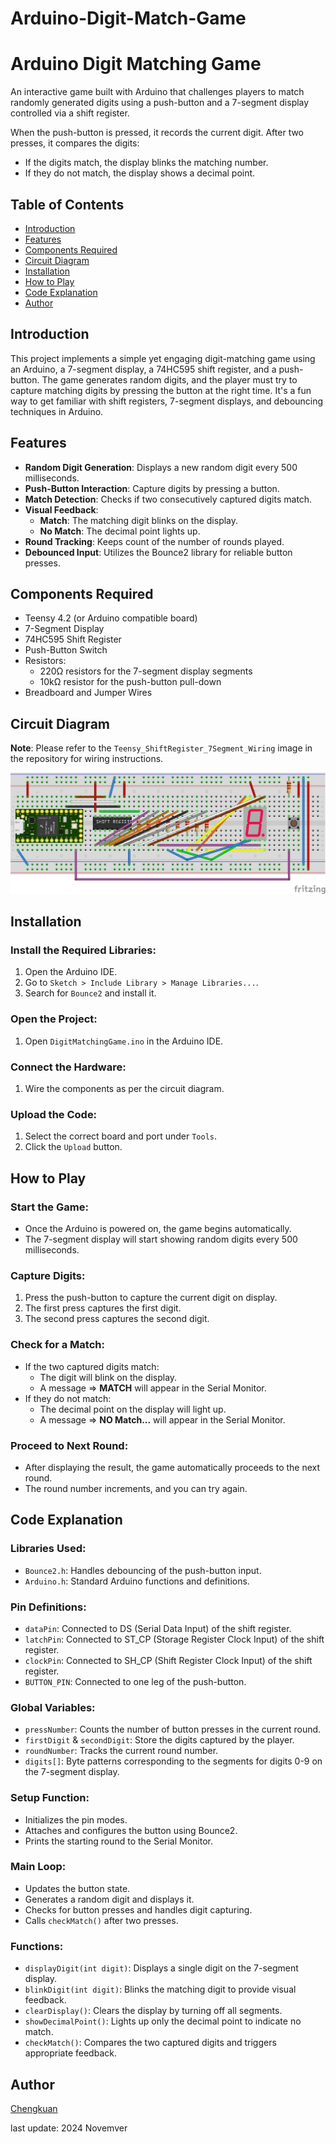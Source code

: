 # Arduino-Digit-Match-Game
# Arduino Digit Matching Game

An interactive game built with Arduino that challenges players to match randomly generated digits using a push-button and a 7-segment display controlled via a shift register.    

 When the push-button is pressed, it records the current digit. After two presses, it compares the digits:
 
- If the digits match, the display blinks the matching number.
- If they do not match, the display shows a decimal point.

## Table of Contents
- [Introduction](#introduction)
- [Features](#features)
- [Components Required](#components-required)
- [Circuit Diagram](#circuit-diagram)
- [Installation](#installation)
- [How to Play](#how-to-play)
- [Code Explanation](#code-explanation)
- [Author](#Author)


## Introduction
This project implements a simple yet engaging digit-matching game using an Arduino, a 7-segment display, a 74HC595 shift register, and a push-button. The game generates random digits, and the player must try to capture matching digits by pressing the button at the right time. It's a fun way to get familiar with shift registers, 7-segment displays, and debouncing techniques in Arduino.

## Features
- **Random Digit Generation**: Displays a new random digit every 500 milliseconds.
- **Push-Button Interaction**: Capture digits by pressing a button.
- **Match Detection**: Checks if two consecutively captured digits match.
- **Visual Feedback**:
    - **Match**: The matching digit blinks on the display.
    - **No Match**: The decimal point lights up.
- **Round Tracking**: Keeps count of the number of rounds played.
- **Debounced Input**: Utilizes the Bounce2 library for reliable button presses.

## Components Required
- Teensy 4.2 (or Arduino compatible board)
- 7-Segment Display
- 74HC595 Shift Register
- Push-Button Switch
- Resistors:
    - 220Ω resistors for the 7-segment display segments
    - 10kΩ resistor for the push-button pull-down
- Breadboard and Jumper Wires

## Circuit Diagram
**Note**: Please refer to the `Teensy_ShiftRegister_7Segment_Wiring` image in the repository for wiring instructions.

![Teensy_ShiftRegister_7Segment_Wiring](Teensy_ShiftRegister_7Segment_Wiring.jpg)

## Installation

### Install the Required Libraries:
1. Open the Arduino IDE.
2. Go to `Sketch > Include Library > Manage Libraries...`.
3. Search for `Bounce2` and install it.

### Open the Project:
1. Open `DigitMatchingGame.ino` in the Arduino IDE.

### Connect the Hardware:
1. Wire the components as per the circuit diagram.

### Upload the Code:
1. Select the correct board and port under `Tools`.
2. Click the `Upload` button.

## How to Play
### Start the Game:
- Once the Arduino is powered on, the game begins automatically.
- The 7-segment display will start showing random digits every 500 milliseconds.

### Capture Digits:
1. Press the push-button to capture the current digit on display.
2. The first press captures the first digit.
3. The second press captures the second digit.

### Check for a Match:
- If the two captured digits match:
    - The digit will blink on the display.
    - A message => **MATCH** will appear in the Serial Monitor.
- If they do not match:
    - The decimal point on the display will light up.
    - A message => **NO Match...** will appear in the Serial Monitor.

### Proceed to Next Round:
- After displaying the result, the game automatically proceeds to the next round.
- The round number increments, and you can try again.

## Code Explanation
### Libraries Used:
- `Bounce2.h`: Handles debouncing of the push-button input.
- `Arduino.h`: Standard Arduino functions and definitions.

### Pin Definitions:
- `dataPin`: Connected to DS (Serial Data Input) of the shift register.
- `latchPin`: Connected to ST_CP (Storage Register Clock Input) of the shift register.
- `clockPin`: Connected to SH_CP (Shift Register Clock Input) of the shift register.
- `BUTTON_PIN`: Connected to one leg of the push-button.

### Global Variables:
- `pressNumber`: Counts the number of button presses in the current round.
- `firstDigit` & `secondDigit`: Store the digits captured by the player.
- `roundNumber`: Tracks the current round number.
- `digits[]`: Byte patterns corresponding to the segments for digits 0-9 on the 7-segment display.

### Setup Function:
- Initializes the pin modes.
- Attaches and configures the button using Bounce2.
- Prints the starting round to the Serial Monitor.

### Main Loop:
- Updates the button state.
- Generates a random digit and displays it.
- Checks for button presses and handles digit capturing.
- Calls `checkMatch()` after two presses.

### Functions:
- `displayDigit(int digit)`: Displays a single digit on the 7-segment display.
- `blinkDigit(int digit)`: Blinks the matching digit to provide visual feedback.
- `clearDisplay()`: Clears the display by turning off all segments.
- `showDecimalPoint()`: Lights up only the decimal point to indicate no match.
- `checkMatch()`: Compares the two captured digits and triggers appropriate feedback.

## Author
[Chengkuan](https://github.com/chengkuanz)

last update: 2024 Novemver

